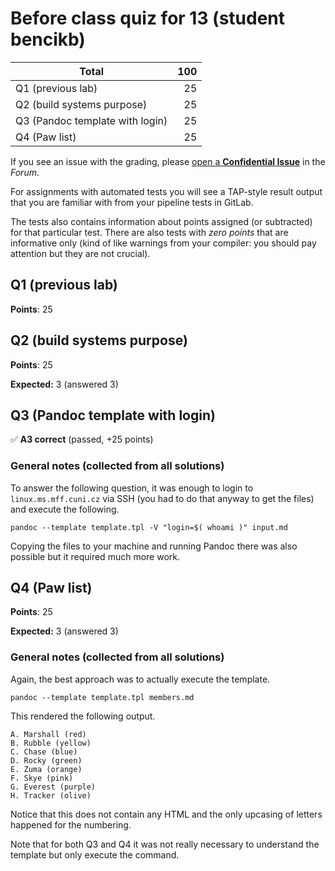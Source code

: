# Before class quiz for 13 (student bencikb)

| Total                                            |   100 |
|--------------------------------------------------|------:|
| Q1 (previous lab)                                |    25 |
| Q2 (build systems purpose)                       |    25 |
| Q3 (Pandoc template with login)                  |    25 |
| Q4 (Paw list)                                    |    25 |

If you see an issue with the grading, please
[open a **Confidential Issue**](https://gitlab.mff.cuni.cz/teaching/nswi177/2022/common/forum/-/issues/new?issue[confidential]=true&issue[title]=Grading+Before+class+quiz+for+13)
in the _Forum_.


For assignments with automated tests you will see a TAP-style result output
that you are familiar with from your pipeline tests in GitLab.

The tests also contains information about points assigned (or subtracted)
for that particular test. There are also tests with _zero points_ that
are informative only (kind of like warnings from your compiler: you
should pay attention but they are not crucial).

## Q1 (previous lab)

**Points**: 25


## Q2 (build systems purpose)

**Points**: 25

**Expected:** 3 (answered 3)


## Q3 (Pandoc template with login)

✅ **A3 correct** (passed, +25 points)



### General notes (collected from all solutions)

To answer the following question, it was enough to login to
`linux.ms.mff.cuni.cz` via SSH (you had to do that anyway to
get the files) and execute the following.

    pandoc --template template.tpl -V "login=$( whoami )" input.md

Copying the files to your machine and running Pandoc there was
also possible but it required much more work.


## Q4 (Paw list)

**Points**: 25

**Expected:** 3 (answered 3)


### General notes (collected from all solutions)

Again, the best approach was to actually execute the template.

    pandoc --template template.tpl members.md

This rendered the following output.

    A. Marshall (red)
    B. Rubble (yellow)
    C. Chase (blue)
    D. Rocky (green)
    E. Zuma (orange)
    F. Skye (pink)
    G. Everest (purple)
    H. Tracker (olive)

Notice that this does not contain any HTML and the only upcasing
of letters happened for the numbering.

Note that for both Q3 and Q4 it was not really necessary to
understand the template but only execute the command.


